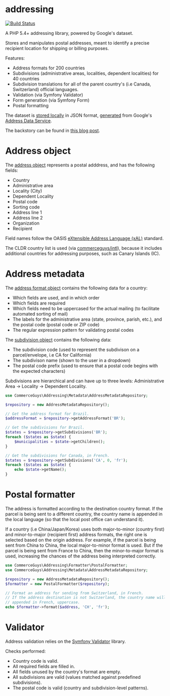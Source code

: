 addressing
==========

[![Build Status](https://travis-ci.org/commerceguys/addressing.svg?branch=master)](https://travis-ci.org/commerceguys/addressing)

A PHP 5.4+ addressing library, powered by Google's dataset.

Stores and manipulates postal addresses, meant to identify a precise recipient location for shipping or billing purposes.

Features:
- Address formats for 200 countries
- Subdivisions (administrative areas, localities, dependent localities) for 40 countries
- Subdivision translations for all of the parent country's (i.e Canada, Switzerland) official languages.
- Validation (via Symfony Validator)
- Form generation (via Symfony Form)
- Postal formatting

The dataset is [stored locally](https://github.com/commerceguys/addressing/tree/master/resources) in JSON format, [generated](https://github.com/commerceguys/addressing/blob/master/scripts/generate.php) from Google's [Address Data Service](https://i18napis.appspot.com/address).

The backstory can be found in [this blog post](https://drupalcommerce.org/blog/16864/commerce-2x-stories-addressing).

# Address object

The [address object](https://github.com/commerceguys/addressing/blob/master/src/AddressInterface.php) represents a postal adddress, and has the following fields:

- Country
- Administrative area
- Locality (City)
- Dependent Locality
- Postal code
- Sorting code
- Address line 1
- Address line 2
- Organization
- Recipient

Field names follow the OASIS [eXtensible Address Language (xAL)](http://www.oasis-open.org/committees/ciq/download.shtml) standard.

The CLDR country list is used (via [commerceguys/intl](https://github.com/commerceguys/intl)), because it includes additional countries for addressing purposes, such as Canary Islands (IC).

# Address metadata

The [address format object](https://github.com/commerceguys/addressing/blob/master/src/Metadata/AddressFormatInterface.php) contains the following data for a country:

- Which fields are used, and in which order
- Which fields are required
- Which fields need to be uppercased for the actual mailing (to facilitate automated sorting of mail)
- The labels for the administrative area (state, province, parish, etc.), and the postal code (postal code or ZIP code)
- The regular expression pattern for validating postal codes

The [subdivision object](https://github.com/commerceguys/addressing/blob/master/src/Metadata/SubdivisionInterface.php) contains the following data:

- The subdivision code (used to represent the subdivison on a parcel/envelope, i.e CA for California)
- The subdivison name (shown to the user in a dropdown)
- The postal code prefix (used to ensure that a postal code begins with the expected characters)

Subdivisions are hierarchical and can have up to three levels:
Administrative Area -> Locality -> Dependent Locality.

```php
use CommerceGuys\Addressing\Metadata\AddressMetadataRepository;

$repository = new AddressMetadataRepository();

// Get the address format for Brazil.
$addressFormat = $repository->getAddressFormat('BR');

// Get the subdivisions for Brazil.
$states = $repository->getSubdivisions('BR');
foreach ($states as $state) {
    $municipalities = $state->getChildren();
}

// Get the subdivisions for Canada, in French.
$states = $repository->getSubdivisions('CA', 0, 'fr');
foreach ($states as $state) {
    echo $state->getName();
}
```

# Postal formatter

The address is formatted according to the destination country format.
If the parcel is being sent to a different country, the country name is appended
in the local language (so that the local post office can understand it).

If a country (i.e China/Japan/Korea) uses both major-to-minor (country first) and
minor-to-major (recipient first) address formats, the right one is selected based on the origin address.
For example, if the parcel is being sent from China to China, the local major-to-minor format is used.
But if the parcel is being sent from France to China, then the minor-to-major format is used,
increasing the chances of the address being interpreted correctly.

```php
use CommerceGuys\Addressing\Formatter\PostalFormatter;
use CommerceGuys\Addressing\Metadata\AddressMetadataRepository;

$repository = new AddressMetadataRepository();
$formatter = new PostalFormatter($repository);

// Format an address for sending from Switzerland, in French.
// If the address destination is not Switzerland, the country name will be
// appended in French, uppercase.
echo $formatter->format($address, 'CH', 'fr');
```

# Validator

Address validation relies on the [Symfony Validator](https://github.com/symfony/validator) library.

Checks performed:
- Country code is valid.
- All required fields are filled in.
- All fields unused by the country's format are empty.
- All subdivisions are valid (values matched against predefined subdivisions).
- The postal code is valid (country and subdivision-level patterns).
